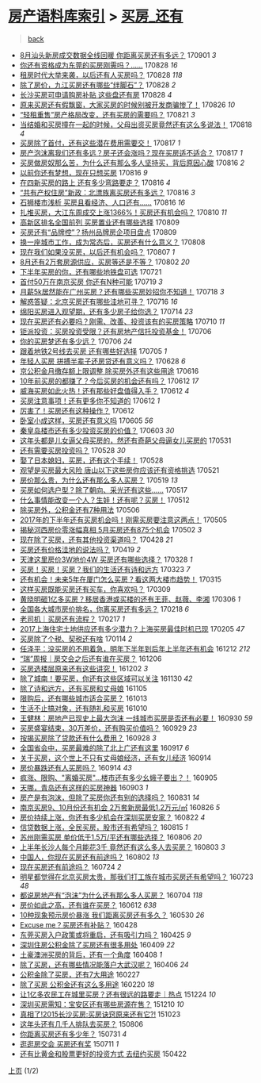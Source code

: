 [房产语料库索引](../../README.md)  > [买房_还有](买房_还有.md)
====
> [back](../README.md)

- [8月汕头新房成交数据全线回暖 你距离买房还有多远？](http://jkwz.applinzi.com/ittc/7008313598806590481.html#8%E6%9C%88%E6%B1%95%E5%A4%B4%E6%96%B0%E6%88%BF%E6%88%90%E4%BA%A4%E6%95%B0%E6%8D%AE%E5%85%A8%E7%BA%BF%E5%9B%9E%E6%9A%96+%E4%BD%A0%E8%B7%9D%E7%A6%BB%E4%B9%B0%E6%88%BF%E8%BF%98%E6%9C%89%E5%A4%9A%E8%BF%9C%EF%BC%9F) 170901 *3* 
- [你还有资格成为东莞的买房刚需吗？……](http://jkwz.applinzi.com/ittc/7006971837043704848.html#%E4%BD%A0%E8%BF%98%E6%9C%89%E8%B5%84%E6%A0%BC%E6%88%90%E4%B8%BA%E4%B8%9C%E8%8E%9E%E7%9A%84%E4%B9%B0%E6%88%BF%E5%88%9A%E9%9C%80%E5%90%97%EF%BC%9F%E2%80%A6%E2%80%A6) 170828 *16* 
- [租房时代大举来袭，以后还有人买房吗？](http://jkwz.applinzi.com/ittc/7006815981157221392.html#%E7%A7%9F%E6%88%BF%E6%97%B6%E4%BB%A3%E5%A4%A7%E4%B8%BE%E6%9D%A5%E8%A2%AD%EF%BC%8C%E4%BB%A5%E5%90%8E%E8%BF%98%E6%9C%89%E4%BA%BA%E4%B9%B0%E6%88%BF%E5%90%97%EF%BC%9F) 170828 *118* 
- [除了房价，九江买房还有哪些“绊脚石”？](http://jkwz.applinzi.com/ittc/7006790285722649617.html#%E9%99%A4%E4%BA%86%E6%88%BF%E4%BB%B7%EF%BC%8C%E4%B9%9D%E6%B1%9F%E4%B9%B0%E6%88%BF%E8%BF%98%E6%9C%89%E5%93%AA%E4%BA%9B%E2%80%9C%E7%BB%8A%E8%84%9A%E7%9F%B3%E2%80%9D%EF%BC%9F) 170828 *2* 
- [长沙买房可申请购房补贴 这些盘还有房](http://jkwz.applinzi.com/ittc/7006636250264765456.html#%E9%95%BF%E6%B2%99%E4%B9%B0%E6%88%BF%E5%8F%AF%E7%94%B3%E8%AF%B7%E8%B4%AD%E6%88%BF%E8%A1%A5%E8%B4%B4+%E8%BF%99%E4%BA%9B%E7%9B%98%E8%BF%98%E6%9C%89%E6%88%BF) 170828 *4* 
- [原来买房还有假飘窗，大家买房的时候别被开发商骗惨了！](http://jkwz.applinzi.com/ittc/7006227425493779473.html#%E5%8E%9F%E6%9D%A5%E4%B9%B0%E6%88%BF%E8%BF%98%E6%9C%89%E5%81%87%E9%A3%98%E7%AA%97%EF%BC%8C%E5%A4%A7%E5%AE%B6%E4%B9%B0%E6%88%BF%E7%9A%84%E6%97%B6%E5%80%99%E5%88%AB%E8%A2%AB%E5%BC%80%E5%8F%91%E5%95%86%E9%AA%97%E6%83%A8%E4%BA%86%EF%BC%81) 170826 *10* 
- [“轻租重售”房产格局改变，还有买房的需要吗？](http://jkwz.applinzi.com/ittc/7004320494273430544.html#%E2%80%9C%E8%BD%BB%E7%A7%9F%E9%87%8D%E5%94%AE%E2%80%9D%E6%88%BF%E4%BA%A7%E6%A0%BC%E5%B1%80%E6%94%B9%E5%8F%98%EF%BC%8C%E8%BF%98%E6%9C%89%E4%B9%B0%E6%88%BF%E7%9A%84%E9%9C%80%E8%A6%81%E5%90%97%EF%BC%9F) 170821 *3* 
- [当结婚和买房撞在一起的时候，父母出资买房竟然还有这么多说法！](http://jkwz.applinzi.com/ittc/7003218958747173905.html#%E5%BD%93%E7%BB%93%E5%A9%9A%E5%92%8C%E4%B9%B0%E6%88%BF%E6%92%9E%E5%9C%A8%E4%B8%80%E8%B5%B7%E7%9A%84%E6%97%B6%E5%80%99%EF%BC%8C%E7%88%B6%E6%AF%8D%E5%87%BA%E8%B5%84%E4%B9%B0%E6%88%BF%E7%AB%9F%E7%84%B6%E8%BF%98%E6%9C%89%E8%BF%99%E4%B9%88%E5%A4%9A%E8%AF%B4%E6%B3%95%EF%BC%81) 170818 *4* 
- [买房除了首付，还有这些潜在费用需要交！](http://jkwz.applinzi.com/ittc/7002901900381651985.html#%E4%B9%B0%E6%88%BF%E9%99%A4%E4%BA%86%E9%A6%96%E4%BB%98%EF%BC%8C%E8%BF%98%E6%9C%89%E8%BF%99%E4%BA%9B%E6%BD%9C%E5%9C%A8%E8%B4%B9%E7%94%A8%E9%9C%80%E8%A6%81%E4%BA%A4%EF%BC%81) 170817 *1* 
- [房产泡沫离我们还有多远？房子还会涨吗？现在买房适不适合？](http://jkwz.applinzi.com/ittc/7002860717844464657.html#%E6%88%BF%E4%BA%A7%E6%B3%A1%E6%B2%AB%E7%A6%BB%E6%88%91%E4%BB%AC%E8%BF%98%E6%9C%89%E5%A4%9A%E8%BF%9C%EF%BC%9F%E6%88%BF%E5%AD%90%E8%BF%98%E4%BC%9A%E6%B6%A8%E5%90%97%EF%BC%9F%E7%8E%B0%E5%9C%A8%E4%B9%B0%E6%88%BF%E9%80%82%E4%B8%8D%E9%80%82%E5%90%88%EF%BC%9F) 170817 *1* 
- [买房做房奴那么苦，为什么还有那么多人坚持买，背后原因心酸](http://jkwz.applinzi.com/ittc/7002504543198512145.html#%E4%B9%B0%E6%88%BF%E5%81%9A%E6%88%BF%E5%A5%B4%E9%82%A3%E4%B9%88%E8%8B%A6%EF%BC%8C%E4%B8%BA%E4%BB%80%E4%B9%88%E8%BF%98%E6%9C%89%E9%82%A3%E4%B9%88%E5%A4%9A%E4%BA%BA%E5%9D%9A%E6%8C%81%E4%B9%B0%EF%BC%8C%E8%83%8C%E5%90%8E%E5%8E%9F%E5%9B%A0%E5%BF%83%E9%85%B8) 170816 *2* 
- [以前你还有梦想，现在只想买房](http://jkwz.applinzi.com/ittc/7002466966047294480.html#%E4%BB%A5%E5%89%8D%E4%BD%A0%E8%BF%98%E6%9C%89%E6%A2%A6%E6%83%B3%EF%BC%8C%E7%8E%B0%E5%9C%A8%E5%8F%AA%E6%83%B3%E4%B9%B0%E6%88%BF) 170816 *9* 
- [在四新买房的路上 还有多少弯路要走？](http://jkwz.applinzi.com/ittc/7002392287320212496.html#%E5%9C%A8%E5%9B%9B%E6%96%B0%E4%B9%B0%E6%88%BF%E7%9A%84%E8%B7%AF%E4%B8%8A+%E8%BF%98%E6%9C%89%E5%A4%9A%E5%B0%91%E5%BC%AF%E8%B7%AF%E8%A6%81%E8%B5%B0%EF%BC%9F) 170816 *4* 
- [“共有产权住房”新政：北漂族离买房还有多远？](http://jkwz.applinzi.com/ittc/7002388527101510673.html#%E2%80%9C%E5%85%B1%E6%9C%89%E4%BA%A7%E6%9D%83%E4%BD%8F%E6%88%BF%E2%80%9D%E6%96%B0%E6%94%BF%EF%BC%9A%E5%8C%97%E6%BC%82%E6%97%8F%E7%A6%BB%E4%B9%B0%E6%88%BF%E8%BF%98%E6%9C%89%E5%A4%9A%E8%BF%9C%EF%BC%9F) 170816 *3* 
- [石狮楼市浅析 买房且看经济、人口还有……](http://jkwz.applinzi.com/ittc/7002341696615220241.html#%E7%9F%B3%E7%8B%AE%E6%A5%BC%E5%B8%82%E6%B5%85%E6%9E%90+%E4%B9%B0%E6%88%BF%E4%B8%94%E7%9C%8B%E7%BB%8F%E6%B5%8E%E3%80%81%E4%BA%BA%E5%8F%A3%E8%BF%98%E6%9C%89%E2%80%A6%E2%80%A6) 170816 *16* 
- [扎堆买房，大江东周成交上涨1366%！买房还有机会吗？](http://jkwz.applinzi.com/ittc/7000137304709268497.html#%E6%89%8E%E5%A0%86%E4%B9%B0%E6%88%BF%EF%BC%8C%E5%A4%A7%E6%B1%9F%E4%B8%9C%E5%91%A8%E6%88%90%E4%BA%A4%E4%B8%8A%E6%B6%A81366%25%EF%BC%81%E4%B9%B0%E6%88%BF%E8%BF%98%E6%9C%89%E6%9C%BA%E4%BC%9A%E5%90%97%EF%BC%9F) 170810 *11* 
- [高新区排名全国前列 买房置业还有哪些选择](http://jkwz.applinzi.com/ittc/6999730160390374417.html#%E9%AB%98%E6%96%B0%E5%8C%BA%E6%8E%92%E5%90%8D%E5%85%A8%E5%9B%BD%E5%89%8D%E5%88%97+%E4%B9%B0%E6%88%BF%E7%BD%AE%E4%B8%9A%E8%BF%98%E6%9C%89%E5%93%AA%E4%BA%9B%E9%80%89%E6%8B%A9) 170809  
- [买房还有“品牌控”？扬州品牌房企项目盘点](http://jkwz.applinzi.com/ittc/6999592864726909968.html#%E4%B9%B0%E6%88%BF%E8%BF%98%E6%9C%89%E2%80%9C%E5%93%81%E7%89%8C%E6%8E%A7%E2%80%9D%EF%BC%9F%E6%89%AC%E5%B7%9E%E5%93%81%E7%89%8C%E6%88%BF%E4%BC%81%E9%A1%B9%E7%9B%AE%E7%9B%98%E7%82%B9) 170809  
- [换一座城市工作，成为常态后，买房还有什么意义？](http://jkwz.applinzi.com/ittc/6999548821183661073.html#%E6%8D%A2%E4%B8%80%E5%BA%A7%E5%9F%8E%E5%B8%82%E5%B7%A5%E4%BD%9C%EF%BC%8C%E6%88%90%E4%B8%BA%E5%B8%B8%E6%80%81%E5%90%8E%EF%BC%8C%E4%B9%B0%E6%88%BF%E8%BF%98%E6%9C%89%E4%BB%80%E4%B9%88%E6%84%8F%E4%B9%89%EF%BC%9F) 170808  
- [现在我们如果没买房，以后还有机会吗？](http://jkwz.applinzi.com/ittc/6999123358623728657.html#%E7%8E%B0%E5%9C%A8%E6%88%91%E4%BB%AC%E5%A6%82%E6%9E%9C%E6%B2%A1%E4%B9%B0%E6%88%BF%EF%BC%8C%E4%BB%A5%E5%90%8E%E8%BF%98%E6%9C%89%E6%9C%BA%E4%BC%9A%E5%90%97%EF%BC%9F) 170807 *1* 
- [8月还有2万套房源供应，买房等还是不等？](http://jkwz.applinzi.com/ittc/6997144099868902417.html#8%E6%9C%88%E8%BF%98%E6%9C%892%E4%B8%87%E5%A5%97%E6%88%BF%E6%BA%90%E4%BE%9B%E5%BA%94%EF%BC%8C%E4%B9%B0%E6%88%BF%E7%AD%89%E8%BF%98%E6%98%AF%E4%B8%8D%E7%AD%89%EF%BC%9F) 170802 *20* 
- [下半年买房的你，还有哪些地铁盘可选](http://jkwz.applinzi.com/ittc/6992805139151586321.html#%E4%B8%8B%E5%8D%8A%E5%B9%B4%E4%B9%B0%E6%88%BF%E7%9A%84%E4%BD%A0%EF%BC%8C%E8%BF%98%E6%9C%89%E5%93%AA%E4%BA%9B%E5%9C%B0%E9%93%81%E7%9B%98%E5%8F%AF%E9%80%89) 170721  
- [首付50万在南京买房 你还有N种可能](http://jkwz.applinzi.com/ittc/6992053612757648400.html#%E9%A6%96%E4%BB%9850%E4%B8%87%E5%9C%A8%E5%8D%97%E4%BA%AC%E4%B9%B0%E6%88%BF+%E4%BD%A0%E8%BF%98%E6%9C%89N%E7%A7%8D%E5%8F%AF%E8%83%BD) 170719 *3* 
- [月薪5k居然能在广州买房？还有哪些买房妙招你不知道！](http://jkwz.applinzi.com/ittc/6991658955368301584.html#%E6%9C%88%E8%96%AA5k%E5%B1%85%E7%84%B6%E8%83%BD%E5%9C%A8%E5%B9%BF%E5%B7%9E%E4%B9%B0%E6%88%BF%EF%BC%9F%E8%BF%98%E6%9C%89%E5%93%AA%E4%BA%9B%E4%B9%B0%E6%88%BF%E5%A6%99%E6%8B%9B%E4%BD%A0%E4%B8%8D%E7%9F%A5%E9%81%93%EF%BC%81) 170718 *3* 
- [解惑答疑：北京买房还有哪些洼地可寻？](http://jkwz.applinzi.com/ittc/6990952505620825104.html#%E8%A7%A3%E6%83%91%E7%AD%94%E7%96%91%EF%BC%9A%E5%8C%97%E4%BA%AC%E4%B9%B0%E6%88%BF%E8%BF%98%E6%9C%89%E5%93%AA%E4%BA%9B%E6%B4%BC%E5%9C%B0%E5%8F%AF%E5%AF%BB%EF%BC%9F) 170716 *16* 
- [绵阳买房进入观望期，还有多少房子给你选？](http://jkwz.applinzi.com/ittc/6990108469922104336.html#%E7%BB%B5%E9%98%B3%E4%B9%B0%E6%88%BF%E8%BF%9B%E5%85%A5%E8%A7%82%E6%9C%9B%E6%9C%9F%EF%BC%8C%E8%BF%98%E6%9C%89%E5%A4%9A%E5%B0%91%E6%88%BF%E5%AD%90%E7%BB%99%E4%BD%A0%E9%80%89%EF%BC%9F) 170714 *23* 
- [现在买房还有必要吗？刚需、改善、投资该有的买房策略](http://jkwz.applinzi.com/ittc/6988603236041638928.html#%E7%8E%B0%E5%9C%A8%E4%B9%B0%E6%88%BF%E8%BF%98%E6%9C%89%E5%BF%85%E8%A6%81%E5%90%97%EF%BC%9F%E5%88%9A%E9%9C%80%E3%80%81%E6%94%B9%E5%96%84%E3%80%81%E6%8A%95%E8%B5%84%E8%AF%A5%E6%9C%89%E7%9A%84%E4%B9%B0%E6%88%BF%E7%AD%96%E7%95%A5) 170710 *11* 
- [钜派投资：买房投资受限？还有房地产信托投资基金！](http://jkwz.applinzi.com/ittc/6987236766351098896.html#%E9%92%9C%E6%B4%BE%E6%8A%95%E8%B5%84%EF%BC%9A%E4%B9%B0%E6%88%BF%E6%8A%95%E8%B5%84%E5%8F%97%E9%99%90%EF%BC%9F%E8%BF%98%E6%9C%89%E6%88%BF%E5%9C%B0%E4%BA%A7%E4%BF%A1%E6%89%98%E6%8A%95%E8%B5%84%E5%9F%BA%E9%87%91%EF%BC%81) 170706  
- [你的买房梦还有多少远？](http://jkwz.applinzi.com/ittc/6987144665953207301.html#%E4%BD%A0%E7%9A%84%E4%B9%B0%E6%88%BF%E6%A2%A6%E8%BF%98%E6%9C%89%E5%A4%9A%E5%B0%91%E8%BF%9C%EF%BC%9F) 170706 *24* 
- [跟着地铁2号线去买房 还有哪些好选择](http://jkwz.applinzi.com/ittc/6986825846403630096.html#%E8%B7%9F%E7%9D%80%E5%9C%B0%E9%93%812%E5%8F%B7%E7%BA%BF%E5%8E%BB%E4%B9%B0%E6%88%BF+%E8%BF%98%E6%9C%89%E5%93%AA%E4%BA%9B%E5%A5%BD%E9%80%89%E6%8B%A9) 170705 *1* 
- [年轻人买房 拼搏半辈子还房贷还有意义吗？](http://jkwz.applinzi.com/ittc/6984154980234560516.html#%E5%B9%B4%E8%BD%BB%E4%BA%BA%E4%B9%B0%E6%88%BF+%E6%8B%BC%E6%90%8F%E5%8D%8A%E8%BE%88%E5%AD%90%E8%BF%98%E6%88%BF%E8%B4%B7%E8%BF%98%E6%9C%89%E6%84%8F%E4%B9%89%E5%90%97%EF%BC%9F) 170628 *6* 
- [京公积金月缴存额上限调整 除买房外还有这些用途](http://jkwz.applinzi.com/ittc/6979800973823181828.html#%E4%BA%AC%E5%85%AC%E7%A7%AF%E9%87%91%E6%9C%88%E7%BC%B4%E5%AD%98%E9%A2%9D%E4%B8%8A%E9%99%90%E8%B0%83%E6%95%B4+%E9%99%A4%E4%B9%B0%E6%88%BF%E5%A4%96%E8%BF%98%E6%9C%89%E8%BF%99%E4%BA%9B%E7%94%A8%E9%80%94) 170616  
- [10年前买房的都赚了？今后买房的机会还有吗？](http://jkwz.applinzi.com/ittc/6978394282493740036.html#10%E5%B9%B4%E5%89%8D%E4%B9%B0%E6%88%BF%E7%9A%84%E9%83%BD%E8%B5%9A%E4%BA%86%EF%BC%9F%E4%BB%8A%E5%90%8E%E4%B9%B0%E6%88%BF%E7%9A%84%E6%9C%BA%E4%BC%9A%E8%BF%98%E6%9C%89%E5%90%97%EF%BC%9F) 170612 *17* 
- [威海买房如此火热！还有那些好盘值得入手？](http://jkwz.applinzi.com/ittc/6978324516177445893.html#%E5%A8%81%E6%B5%B7%E4%B9%B0%E6%88%BF%E5%A6%82%E6%AD%A4%E7%81%AB%E7%83%AD%EF%BC%81%E8%BF%98%E6%9C%89%E9%82%A3%E4%BA%9B%E5%A5%BD%E7%9B%98%E5%80%BC%E5%BE%97%E5%85%A5%E6%89%8B%EF%BC%9F) 170612 *4* 
- [买房注意事项！还有更多你不知道的](http://jkwz.applinzi.com/ittc/6978233767272383493.html#%E4%B9%B0%E6%88%BF%E6%B3%A8%E6%84%8F%E4%BA%8B%E9%A1%B9%EF%BC%81%E8%BF%98%E6%9C%89%E6%9B%B4%E5%A4%9A%E4%BD%A0%E4%B8%8D%E7%9F%A5%E9%81%93%E7%9A%84) 170612 *1* 
- [厉害了！买房还有这种操作？](http://jkwz.applinzi.com/ittc/6978214978669511684.html#%E5%8E%89%E5%AE%B3%E4%BA%86%EF%BC%81%E4%B9%B0%E6%88%BF%E8%BF%98%E6%9C%89%E8%BF%99%E7%A7%8D%E6%93%8D%E4%BD%9C%EF%BC%9F) 170612  
- [卧室小成这样，买房还有意义吗](http://jkwz.applinzi.com/ittc/6975680261487330308.html#%E5%8D%A7%E5%AE%A4%E5%B0%8F%E6%88%90%E8%BF%99%E6%A0%B7%EF%BC%8C%E4%B9%B0%E6%88%BF%E8%BF%98%E6%9C%89%E6%84%8F%E4%B9%89%E5%90%97) 170605 *56* 
- [秦皇岛楼市还有多少投资买房的价值？](http://jkwz.applinzi.com/ittc/6975014542802158596.html#%E7%A7%A6%E7%9A%87%E5%B2%9B%E6%A5%BC%E5%B8%82%E8%BF%98%E6%9C%89%E5%A4%9A%E5%B0%91%E6%8A%95%E8%B5%84%E4%B9%B0%E6%88%BF%E7%9A%84%E4%BB%B7%E5%80%BC%EF%BC%9F) 170603 *30* 
- [这年头都是儿女逼父母买房的，然还有奇葩父母逼女儿买房的](http://jkwz.applinzi.com/ittc/6973793594576995332.html#%E8%BF%99%E5%B9%B4%E5%A4%B4%E9%83%BD%E6%98%AF%E5%84%BF%E5%A5%B3%E9%80%BC%E7%88%B6%E6%AF%8D%E4%B9%B0%E6%88%BF%E7%9A%84%EF%BC%8C%E7%84%B6%E8%BF%98%E6%9C%89%E5%A5%87%E8%91%A9%E7%88%B6%E6%AF%8D%E9%80%BC%E5%A5%B3%E5%84%BF%E4%B9%B0%E6%88%BF%E7%9A%84) 170531  
- [还有需要买房投资吗？](http://jkwz.applinzi.com/ittc/6972841642204595205.html#%E8%BF%98%E6%9C%89%E9%9C%80%E8%A6%81%E4%B9%B0%E6%88%BF%E6%8A%95%E8%B5%84%E5%90%97%EF%BC%9F) 170528 *30* 
- [娶了日本媳妇，买房，还有这个手续！](http://jkwz.applinzi.com/ittc/6972815914398385156.html#%E5%A8%B6%E4%BA%86%E6%97%A5%E6%9C%AC%E5%AA%B3%E5%A6%87%EF%BC%8C%E4%B9%B0%E6%88%BF%EF%BC%8C%E8%BF%98%E6%9C%89%E8%BF%99%E4%B8%AA%E6%89%8B%E7%BB%AD%EF%BC%81) 170528  
- [观望是买房最大风险 唐山以下这些房你应该还有资格挑选](http://jkwz.applinzi.com/ittc/6970067330036925445.html#%E8%A7%82%E6%9C%9B%E6%98%AF%E4%B9%B0%E6%88%BF%E6%9C%80%E5%A4%A7%E9%A3%8E%E9%99%A9+%E5%94%90%E5%B1%B1%E4%BB%A5%E4%B8%8B%E8%BF%99%E4%BA%9B%E6%88%BF%E4%BD%A0%E5%BA%94%E8%AF%A5%E8%BF%98%E6%9C%89%E8%B5%84%E6%A0%BC%E6%8C%91%E9%80%89) 170521  
- [房价那么贵，为什么还有那么多人买房？](http://jkwz.applinzi.com/ittc/6969419570484872197.html#%E6%88%BF%E4%BB%B7%E9%82%A3%E4%B9%88%E8%B4%B5%EF%BC%8C%E4%B8%BA%E4%BB%80%E4%B9%88%E8%BF%98%E6%9C%89%E9%82%A3%E4%B9%88%E5%A4%9A%E4%BA%BA%E4%B9%B0%E6%88%BF%EF%BC%9F) 170519 *13* 
- [买房如何选户型？除了朝向、采光还有这些……](http://jkwz.applinzi.com/ittc/6968695154981471237.html#%E4%B9%B0%E6%88%BF%E5%A6%82%E4%BD%95%E9%80%89%E6%88%B7%E5%9E%8B%EF%BC%9F%E9%99%A4%E4%BA%86%E6%9C%9D%E5%90%91%E3%80%81%E9%87%87%E5%85%89%E8%BF%98%E6%9C%89%E8%BF%99%E4%BA%9B%E2%80%A6%E2%80%A6) 170517  
- [什么事情能改变一个人？生娃！还有呢？买房！](http://jkwz.applinzi.com/ittc/6966785620234994692.html#%E4%BB%80%E4%B9%88%E4%BA%8B%E6%83%85%E8%83%BD%E6%94%B9%E5%8F%98%E4%B8%80%E4%B8%AA%E4%BA%BA%EF%BC%9F%E7%94%9F%E5%A8%83%EF%BC%81%E8%BF%98%E6%9C%89%E5%91%A2%EF%BC%9F%E4%B9%B0%E6%88%BF%EF%BC%81) 170512  
- [除买房外，公积金还有7种用法](http://jkwz.applinzi.com/ittc/6964193327665644549.html#%E9%99%A4%E4%B9%B0%E6%88%BF%E5%A4%96%EF%BC%8C%E5%85%AC%E7%A7%AF%E9%87%91%E8%BF%98%E6%9C%897%E7%A7%8D%E7%94%A8%E6%B3%95) 170506  
- [2017年的下半年还有买房机会吗！刚需买房要注意这两点！](http://jkwz.applinzi.com/ittc/6964220511587402757.html#2017%E5%B9%B4%E7%9A%84%E4%B8%8B%E5%8D%8A%E5%B9%B4%E8%BF%98%E6%9C%89%E4%B9%B0%E6%88%BF%E6%9C%BA%E4%BC%9A%E5%90%97%EF%BC%81%E5%88%9A%E9%9C%80%E4%B9%B0%E6%88%BF%E8%A6%81%E6%B3%A8%E6%84%8F%E8%BF%99%E4%B8%A4%E7%82%B9%EF%BC%81) 170505  
- [揭秘河西房价零涨幅真相 5月买房还有875个机会](http://jkwz.applinzi.com/ittc/6963006387574539269.html#%E6%8F%AD%E7%A7%98%E6%B2%B3%E8%A5%BF%E6%88%BF%E4%BB%B7%E9%9B%B6%E6%B6%A8%E5%B9%85%E7%9C%9F%E7%9B%B8+5%E6%9C%88%E4%B9%B0%E6%88%BF%E8%BF%98%E6%9C%89875%E4%B8%AA%E6%9C%BA%E4%BC%9A) 170502 *3* 
- [现在除了买房，还有其他投资渠道吗？](http://jkwz.applinzi.com/ittc/6961646138015876100.html#%E7%8E%B0%E5%9C%A8%E9%99%A4%E4%BA%86%E4%B9%B0%E6%88%BF%EF%BC%8C%E8%BF%98%E6%9C%89%E5%85%B6%E4%BB%96%E6%8A%95%E8%B5%84%E6%B8%A0%E9%81%93%E5%90%97%EF%BC%9F) 170428 *21* 
- [买房还有价格洼地的说法吗？](http://jkwz.applinzi.com/ittc/6958272148069172229.html#%E4%B9%B0%E6%88%BF%E8%BF%98%E6%9C%89%E4%BB%B7%E6%A0%BC%E6%B4%BC%E5%9C%B0%E7%9A%84%E8%AF%B4%E6%B3%95%E5%90%97%EF%BC%9F) 170419 *2* 
- [天津这里房价3W地价4W 买房还有哪些选择？](http://jkwz.applinzi.com/ittc/6950091902685807620.html#%E5%A4%A9%E6%B4%A5%E8%BF%99%E9%87%8C%E6%88%BF%E4%BB%B73W%E5%9C%B0%E4%BB%B74W+%E4%B9%B0%E6%88%BF%E8%BF%98%E6%9C%89%E5%93%AA%E4%BA%9B%E9%80%89%E6%8B%A9%EF%BC%9F) 170328 *1* 
- [买房！买房！买房？我们的生活还有诗和远方](http://jkwz.applinzi.com/ittc/6948224125523985413.html#%E4%B9%B0%E6%88%BF%EF%BC%81%E4%B9%B0%E6%88%BF%EF%BC%81%E4%B9%B0%E6%88%BF%EF%BC%9F%E6%88%91%E4%BB%AC%E7%9A%84%E7%94%9F%E6%B4%BB%E8%BF%98%E6%9C%89%E8%AF%97%E5%92%8C%E8%BF%9C%E6%96%B9) 170323 *7* 
- [还有机会！未来5年在厦门怎么买房？看这两大楼市趋势！](http://jkwz.applinzi.com/ittc/6945276715524948997.html#%E8%BF%98%E6%9C%89%E6%9C%BA%E4%BC%9A%EF%BC%81%E6%9C%AA%E6%9D%A55%E5%B9%B4%E5%9C%A8%E5%8E%A6%E9%97%A8%E6%80%8E%E4%B9%88%E4%B9%B0%E6%88%BF%EF%BC%9F%E7%9C%8B%E8%BF%99%E4%B8%A4%E5%A4%A7%E6%A5%BC%E5%B8%82%E8%B6%8B%E5%8A%BF%EF%BC%81) 170315  
- [这样买房既能买房还有买车，你喜欢吗？](http://jkwz.applinzi.com/ittc/6943033748005323781.html#%E8%BF%99%E6%A0%B7%E4%B9%B0%E6%88%BF%E6%97%A2%E8%83%BD%E4%B9%B0%E6%88%BF%E8%BF%98%E6%9C%89%E4%B9%B0%E8%BD%A6%EF%BC%8C%E4%BD%A0%E5%96%9C%E6%AC%A2%E5%90%97%EF%BC%9F) 170309  
- [黄晓明砸1亿多买房？移居香港或买楼的还有王菲、赵薇、李湘](http://jkwz.applinzi.com/ittc/6941311325132293125.html#%E9%BB%84%E6%99%93%E6%98%8E%E7%A0%B81%E4%BA%BF%E5%A4%9A%E4%B9%B0%E6%88%BF%EF%BC%9F%E7%A7%BB%E5%B1%85%E9%A6%99%E6%B8%AF%E6%88%96%E4%B9%B0%E6%A5%BC%E7%9A%84%E8%BF%98%E6%9C%89%E7%8E%8B%E8%8F%B2%E3%80%81%E8%B5%B5%E8%96%87%E3%80%81%E6%9D%8E%E6%B9%98) 170306 *1* 
- [全国各大城市房价排名，你离买房还有多远？](http://jkwz.applinzi.com/ittc/6935651268642210821.html#%E5%85%A8%E5%9B%BD%E5%90%84%E5%A4%A7%E5%9F%8E%E5%B8%82%E6%88%BF%E4%BB%B7%E6%8E%92%E5%90%8D%EF%BC%8C%E4%BD%A0%E7%A6%BB%E4%B9%B0%E6%88%BF%E8%BF%98%E6%9C%89%E5%A4%9A%E8%BF%9C%EF%BC%9F) 170218 *6* 
- [老司机｜买房还有流程？](http://jkwz.applinzi.com/ittc/6935681527596975109.html#%E8%80%81%E5%8F%B8%E6%9C%BA%EF%BD%9C%E4%B9%B0%E6%88%BF%E8%BF%98%E6%9C%89%E6%B5%81%E7%A8%8B%EF%BC%9F) 170217 *1* 
- [2017上海住宅土地供应还有多少潜力？上海买房最佳时机已现](http://jkwz.applinzi.com/ittc/6930939466062758917.html#2017%E4%B8%8A%E6%B5%B7%E4%BD%8F%E5%AE%85%E5%9C%9F%E5%9C%B0%E4%BE%9B%E5%BA%94%E8%BF%98%E6%9C%89%E5%A4%9A%E5%B0%91%E6%BD%9C%E5%8A%9B%EF%BC%9F%E4%B8%8A%E6%B5%B7%E4%B9%B0%E6%88%BF%E6%9C%80%E4%BD%B3%E6%97%B6%E6%9C%BA%E5%B7%B2%E7%8E%B0) 170205 *47* 
- [买房除了个税、契税还有啥](http://jkwz.applinzi.com/ittc/6922923672578032645.html#%E4%B9%B0%E6%88%BF%E9%99%A4%E4%BA%86%E4%B8%AA%E7%A8%8E%E3%80%81%E5%A5%91%E7%A8%8E%E8%BF%98%E6%9C%89%E5%95%A5) 170114 *2* 
- [任泽平：没买房的不用着急，明年下半年到后年上半年还有机会](http://jkwz.applinzi.com/ittc/6910701520684581893.html#%E4%BB%BB%E6%B3%BD%E5%B9%B3%EF%BC%9A%E6%B2%A1%E4%B9%B0%E6%88%BF%E7%9A%84%E4%B8%8D%E7%94%A8%E7%9D%80%E6%80%A5%EF%BC%8C%E6%98%8E%E5%B9%B4%E4%B8%8B%E5%8D%8A%E5%B9%B4%E5%88%B0%E5%90%8E%E5%B9%B4%E4%B8%8A%E5%8D%8A%E5%B9%B4%E8%BF%98%E6%9C%89%E6%9C%BA%E4%BC%9A) 161212 *212* 
- [“瑞”周报｜房交会之后还有谁在买房？](http://jkwz.applinzi.com/ittc/6908570156795429893.html#%E2%80%9C%E7%91%9E%E2%80%9D%E5%91%A8%E6%8A%A5%EF%BD%9C%E6%88%BF%E4%BA%A4%E4%BC%9A%E4%B9%8B%E5%90%8E%E8%BF%98%E6%9C%89%E8%B0%81%E5%9C%A8%E4%B9%B0%E6%88%BF%EF%BC%9F) 161206  
- [买房选楼层原来还有这些讲究！](http://jkwz.applinzi.com/ittc/6906970928520365061.html#%E4%B9%B0%E6%88%BF%E9%80%89%E6%A5%BC%E5%B1%82%E5%8E%9F%E6%9D%A5%E8%BF%98%E6%9C%89%E8%BF%99%E4%BA%9B%E8%AE%B2%E7%A9%B6%EF%BC%81) 161202 *3* 
- [除了城南！要买房，你还有这些区域可以关注](http://jkwz.applinzi.com/ittc/6906309706577871876.html#%E9%99%A4%E4%BA%86%E5%9F%8E%E5%8D%97%EF%BC%81%E8%A6%81%E4%B9%B0%E6%88%BF%EF%BC%8C%E4%BD%A0%E8%BF%98%E6%9C%89%E8%BF%99%E4%BA%9B%E5%8C%BA%E5%9F%9F%E5%8F%AF%E4%BB%A5%E5%85%B3%E6%B3%A8) 161130 *42* 
- [除了诗和远方，还有买房和丈母娘](http://jkwz.applinzi.com/ittc/6897038465253770244.html#%E9%99%A4%E4%BA%86%E8%AF%97%E5%92%8C%E8%BF%9C%E6%96%B9%EF%BC%8C%E8%BF%98%E6%9C%89%E4%B9%B0%E6%88%BF%E5%92%8C%E4%B8%88%E6%AF%8D%E5%A8%98) 161105  
- [限购后，还有哪些城市适合买房？](http://jkwz.applinzi.com/ittc/6888491115195401220.html#%E9%99%90%E8%B4%AD%E5%90%8E%EF%BC%8C%E8%BF%98%E6%9C%89%E5%93%AA%E4%BA%9B%E5%9F%8E%E5%B8%82%E9%80%82%E5%90%88%E4%B9%B0%E6%88%BF%EF%BC%9F) 161013  
- [生活不止搞对象，还有随礼和买房](http://jkwz.applinzi.com/ittc/6887292798830642181.html#%E7%94%9F%E6%B4%BB%E4%B8%8D%E6%AD%A2%E6%90%9E%E5%AF%B9%E8%B1%A1%EF%BC%8C%E8%BF%98%E6%9C%89%E9%9A%8F%E7%A4%BC%E5%92%8C%E4%B9%B0%E6%88%BF) 161010  
- [王健林：房地产已现史上最大泡沫 一线城市买房是否还有必要！](http://jkwz.applinzi.com/ittc/6883592281285723140.html#%E7%8E%8B%E5%81%A5%E6%9E%97%EF%BC%9A%E6%88%BF%E5%9C%B0%E4%BA%A7%E5%B7%B2%E7%8E%B0%E5%8F%B2%E4%B8%8A%E6%9C%80%E5%A4%A7%E6%B3%A1%E6%B2%AB+%E4%B8%80%E7%BA%BF%E5%9F%8E%E5%B8%82%E4%B9%B0%E6%88%BF%E6%98%AF%E5%90%A6%E8%BF%98%E6%9C%89%E5%BF%85%E8%A6%81%EF%BC%81) 160930 *59* 
- [买房盛宴结束，30万差价，还有购买价值吗？](http://jkwz.applinzi.com/ittc/6883249465183437829.html#%E4%B9%B0%E6%88%BF%E7%9B%9B%E5%AE%B4%E7%BB%93%E6%9D%9F%EF%BC%8C30%E4%B8%87%E5%B7%AE%E4%BB%B7%EF%BC%8C%E8%BF%98%E6%9C%89%E8%B4%AD%E4%B9%B0%E4%BB%B7%E5%80%BC%E5%90%97%EF%BC%9F) 160929 *23* 
- [按揭买房除了贷款还有什么费用？](http://jkwz.applinzi.com/ittc/6882964592635937797.html#%E6%8C%89%E6%8F%AD%E4%B9%B0%E6%88%BF%E9%99%A4%E4%BA%86%E8%B4%B7%E6%AC%BE%E8%BF%98%E6%9C%89%E4%BB%80%E4%B9%88%E8%B4%B9%E7%94%A8%EF%BC%9F) 160928 *3* 
- [全国省会中，买房最难的除了北上广还有这里](http://jkwz.applinzi.com/ittc/6878953964980143109.html#%E5%85%A8%E5%9B%BD%E7%9C%81%E4%BC%9A%E4%B8%AD%EF%BC%8C%E4%B9%B0%E6%88%BF%E6%9C%80%E9%9A%BE%E7%9A%84%E9%99%A4%E4%BA%86%E5%8C%97%E4%B8%8A%E5%B9%BF%E8%BF%98%E6%9C%89%E8%BF%99%E9%87%8C) 160917 *6* 
- [关于买房，这个世上不只有丈母娘经济，还有女儿经济](http://jkwz.applinzi.com/ittc/6877679697453908996.html#%E5%85%B3%E4%BA%8E%E4%B9%B0%E6%88%BF%EF%BC%8C%E8%BF%99%E4%B8%AA%E4%B8%96%E4%B8%8A%E4%B8%8D%E5%8F%AA%E6%9C%89%E4%B8%88%E6%AF%8D%E5%A8%98%E7%BB%8F%E6%B5%8E%EF%BC%8C%E8%BF%98%E6%9C%89%E5%A5%B3%E5%84%BF%E7%BB%8F%E6%B5%8E) 160914  
- [房价暴跌还有人买房吗？](http://jkwz.applinzi.com/ittc/6877724919038739461.html#%E6%88%BF%E4%BB%B7%E6%9A%B4%E8%B7%8C%E8%BF%98%E6%9C%89%E4%BA%BA%E4%B9%B0%E6%88%BF%E5%90%97%EF%BC%9F) 160914 *43* 
- [疯涨、限购、&quot;离婚买房&quot;...楼市还有多少幺蛾子要出？！](http://jkwz.applinzi.com/ittc/6874342669790217220.html#%E7%96%AF%E6%B6%A8%E3%80%81%E9%99%90%E8%B4%AD%E3%80%81%26quot%3B%E7%A6%BB%E5%A9%9A%E4%B9%B0%E6%88%BF%26quot%3B...%E6%A5%BC%E5%B8%82%E8%BF%98%E6%9C%89%E5%A4%9A%E5%B0%91%E5%B9%BA%E8%9B%BE%E5%AD%90%E8%A6%81%E5%87%BA%EF%BC%9F%EF%BC%81) 160905  
- [天哪，青岛还有这样的买房神器](http://jkwz.applinzi.com/ittc/6873630506217899012.html#%E5%A4%A9%E5%93%AA%EF%BC%8C%E9%9D%92%E5%B2%9B%E8%BF%98%E6%9C%89%E8%BF%99%E6%A0%B7%E7%9A%84%E4%B9%B0%E6%88%BF%E7%A5%9E%E5%99%A8) 160903 *1* 
- [房产是有泡沫，但除了买房你还有别的选择吗？](http://jkwz.applinzi.com/ittc/6872441262166246404.html#%E6%88%BF%E4%BA%A7%E6%98%AF%E6%9C%89%E6%B3%A1%E6%B2%AB%EF%BC%8C%E4%BD%86%E9%99%A4%E4%BA%86%E4%B9%B0%E6%88%BF%E4%BD%A0%E8%BF%98%E6%9C%89%E5%88%AB%E7%9A%84%E9%80%89%E6%8B%A9%E5%90%97%EF%BC%9F) 160831 *14* 
- [南京买房9、10月份还有机会 2万套新房最低1.2万元/㎡](http://jkwz.applinzi.com/ittc/6870680444244329477.html#%E5%8D%97%E4%BA%AC%E4%B9%B0%E6%88%BF9%E3%80%8110%E6%9C%88%E4%BB%BD%E8%BF%98%E6%9C%89%E6%9C%BA%E4%BC%9A+2%E4%B8%87%E5%A5%97%E6%96%B0%E6%88%BF%E6%9C%80%E4%BD%8E1.2%E4%B8%87%E5%85%83%2F%E3%8E%A1) 160826 *5* 
- [房价持续上涨，你还有多少机会在深圳买房安家？](http://jkwz.applinzi.com/ittc/6869281503414060036.html#%E6%88%BF%E4%BB%B7%E6%8C%81%E7%BB%AD%E4%B8%8A%E6%B6%A8%EF%BC%8C%E4%BD%A0%E8%BF%98%E6%9C%89%E5%A4%9A%E5%B0%91%E6%9C%BA%E4%BC%9A%E5%9C%A8%E6%B7%B1%E5%9C%B3%E4%B9%B0%E6%88%BF%E5%AE%89%E5%AE%B6%EF%BC%9F) 160822 *4* 
- [信贷数据上涨，全民买房，股市还有希望吗？](http://jkwz.applinzi.com/ittc/6866541916019229701.html#%E4%BF%A1%E8%B4%B7%E6%95%B0%E6%8D%AE%E4%B8%8A%E6%B6%A8%EF%BC%8C%E5%85%A8%E6%B0%91%E4%B9%B0%E6%88%BF%EF%BC%8C%E8%82%A1%E5%B8%82%E8%BF%98%E6%9C%89%E5%B8%8C%E6%9C%9B%E5%90%97%EF%BC%9F) 160815 *1* 
- [苏州刚需买房 单价低于1.5万/平还有哪些选择？](http://jkwz.applinzi.com/ittc/6863337147381318661.html#%E8%8B%8F%E5%B7%9E%E5%88%9A%E9%9C%80%E4%B9%B0%E6%88%BF+%E5%8D%95%E4%BB%B7%E4%BD%8E%E4%BA%8E1.5%E4%B8%87%2F%E5%B9%B3%E8%BF%98%E6%9C%89%E5%93%AA%E4%BA%9B%E9%80%89%E6%8B%A9%EF%BC%9F) 160806 *20* 
- [上半年长沙人每个月能花3千 竟然还有这么多人去买房？](http://jkwz.applinzi.com/ittc/6862203059664585733.html#%E4%B8%8A%E5%8D%8A%E5%B9%B4%E9%95%BF%E6%B2%99%E4%BA%BA%E6%AF%8F%E4%B8%AA%E6%9C%88%E8%83%BD%E8%8A%B13%E5%8D%83+%E7%AB%9F%E7%84%B6%E8%BF%98%E6%9C%89%E8%BF%99%E4%B9%88%E5%A4%9A%E4%BA%BA%E5%8E%BB%E4%B9%B0%E6%88%BF%EF%BC%9F) 160803 *3* 
- [中国人，你现在买房还有前途吗？](http://jkwz.applinzi.com/ittc/6861789123794437125.html#%E4%B8%AD%E5%9B%BD%E4%BA%BA%EF%BC%8C%E4%BD%A0%E7%8E%B0%E5%9C%A8%E4%B9%B0%E6%88%BF%E8%BF%98%E6%9C%89%E5%89%8D%E9%80%94%E5%90%97%EF%BC%9F) 160802 *13* 
- [现在买房还有前途吗？](http://jkwz.applinzi.com/ittc/6858335701149680645.html#%E7%8E%B0%E5%9C%A8%E4%B9%B0%E6%88%BF%E8%BF%98%E6%9C%89%E5%89%8D%E9%80%94%E5%90%97%EF%BC%9F) 160724 *2* 
- [明星都觉得在北京买房太贵，那我们打工族在城市买房还有希望吗？](http://jkwz.applinzi.com/ittc/6858149971437814788.html#%E6%98%8E%E6%98%9F%E9%83%BD%E8%A7%89%E5%BE%97%E5%9C%A8%E5%8C%97%E4%BA%AC%E4%B9%B0%E6%88%BF%E5%A4%AA%E8%B4%B5%EF%BC%8C%E9%82%A3%E6%88%91%E4%BB%AC%E6%89%93%E5%B7%A5%E6%97%8F%E5%9C%A8%E5%9F%8E%E5%B8%82%E4%B9%B0%E6%88%BF%E8%BF%98%E6%9C%89%E5%B8%8C%E6%9C%9B%E5%90%97%EF%BC%9F) 160723 *48* 
- [都说房地产有“泡沫”为什么还有那么多人买房？](http://jkwz.applinzi.com/ittc/6850917013916238852.html#%E9%83%BD%E8%AF%B4%E6%88%BF%E5%9C%B0%E4%BA%A7%E6%9C%89%E2%80%9C%E6%B3%A1%E6%B2%AB%E2%80%9D%E4%B8%BA%E4%BB%80%E4%B9%88%E8%BF%98%E6%9C%89%E9%82%A3%E4%B9%88%E5%A4%9A%E4%BA%BA%E4%B9%B0%E6%88%BF%EF%BC%9F) 160704 *118* 
- [房价如此之高，还有谁在买房？](http://jkwz.applinzi.com/ittc/6842624589636830213.html#%E6%88%BF%E4%BB%B7%E5%A6%82%E6%AD%A4%E4%B9%8B%E9%AB%98%EF%BC%8C%E8%BF%98%E6%9C%89%E8%B0%81%E5%9C%A8%E4%B9%B0%E6%88%BF%EF%BC%9F) 160612 *638* 
- [10种现象预示房价暴涨 我们距离买房还有多久？](http://jkwz.applinzi.com/ittc/6838112178309432325.html#10%E7%A7%8D%E7%8E%B0%E8%B1%A1%E9%A2%84%E7%A4%BA%E6%88%BF%E4%BB%B7%E6%9A%B4%E6%B6%A8+%E6%88%91%E4%BB%AC%E8%B7%9D%E7%A6%BB%E4%B9%B0%E6%88%BF%E8%BF%98%E6%9C%89%E5%A4%9A%E4%B9%85%EF%BC%9F) 160530 *26* 
- [Excuse me？买房还有补贴？](http://jkwz.applinzi.com/ittc/6826193971042583556.html#Excuse+me%EF%BC%9F%E4%B9%B0%E6%88%BF%E8%BF%98%E6%9C%89%E8%A1%A5%E8%B4%B4%EF%BC%9F) 160428  
- [东莞买房入户政策或将重启，还有吸引力吗？](http://jkwz.applinzi.com/ittc/6825014905560105988.html#%E4%B8%9C%E8%8E%9E%E4%B9%B0%E6%88%BF%E5%85%A5%E6%88%B7%E6%94%BF%E7%AD%96%E6%88%96%E5%B0%86%E9%87%8D%E5%90%AF%EF%BC%8C%E8%BF%98%E6%9C%89%E5%90%B8%E5%BC%95%E5%8A%9B%E5%90%97%EF%BC%9F) 160425 *9* 
- [深圳住房公积金除了买房还有很多用处](http://jkwz.applinzi.com/ittc/6818995624569472005.html#%E6%B7%B1%E5%9C%B3%E4%BD%8F%E6%88%BF%E5%85%AC%E7%A7%AF%E9%87%91%E9%99%A4%E4%BA%86%E4%B9%B0%E6%88%BF%E8%BF%98%E6%9C%89%E5%BE%88%E5%A4%9A%E7%94%A8%E5%A4%84) 160409 *22* 
- [土豪澳洲买房的背后，还有一个角度](http://jkwz.applinzi.com/ittc/6818663689754248197.html#%E5%9C%9F%E8%B1%AA%E6%BE%B3%E6%B4%B2%E4%B9%B0%E6%88%BF%E7%9A%84%E8%83%8C%E5%90%8E%EF%BC%8C%E8%BF%98%E6%9C%89%E4%B8%80%E4%B8%AA%E8%A7%92%E5%BA%A6) 160408 *1* 
- [除了买房，还有哪些情况能落户大武汉呢？](http://jkwz.applinzi.com/ittc/6817971306565731333.html#%E9%99%A4%E4%BA%86%E4%B9%B0%E6%88%BF%EF%BC%8C%E8%BF%98%E6%9C%89%E5%93%AA%E4%BA%9B%E6%83%85%E5%86%B5%E8%83%BD%E8%90%BD%E6%88%B7%E5%A4%A7%E6%AD%A6%E6%B1%89%E5%91%A2%EF%BC%9F) 160406 *24* 
- [公积金除了买房，还有7大用途](http://jkwz.applinzi.com/ittc/6803494735431861252.html#%E5%85%AC%E7%A7%AF%E9%87%91%E9%99%A4%E4%BA%86%E4%B9%B0%E6%88%BF%EF%BC%8C%E8%BF%98%E6%9C%897%E5%A4%A7%E7%94%A8%E9%80%94) 160227  
- [除了买房 公积金还有这么多用途](http://jkwz.applinzi.com/ittc/6800873364826620932.html#%E9%99%A4%E4%BA%86%E4%B9%B0%E6%88%BF+%E5%85%AC%E7%A7%AF%E9%87%91%E8%BF%98%E6%9C%89%E8%BF%99%E4%B9%88%E5%A4%9A%E7%94%A8%E9%80%94) 160220 *18* 
- [让1亿多农民工在城里买房？还有很远的路要走｜热点](http://jkwz.applinzi.com/ittc/6779459349877621765.html#%E8%AE%A91%E4%BA%BF%E5%A4%9A%E5%86%9C%E6%B0%91%E5%B7%A5%E5%9C%A8%E5%9F%8E%E9%87%8C%E4%B9%B0%E6%88%BF%EF%BC%9F%E8%BF%98%E6%9C%89%E5%BE%88%E8%BF%9C%E7%9A%84%E8%B7%AF%E8%A6%81%E8%B5%B0%EF%BD%9C%E7%83%AD%E7%82%B9) 151224 *10* 
- [深圳买房需知：宝安区还有哪些房源在售？](http://jkwz.applinzi.com/ittc/6774251921280074756.html#%E6%B7%B1%E5%9C%B3%E4%B9%B0%E6%88%BF%E9%9C%80%E7%9F%A5%EF%BC%9A%E5%AE%9D%E5%AE%89%E5%8C%BA%E8%BF%98%E6%9C%89%E5%93%AA%E4%BA%9B%E6%88%BF%E6%BA%90%E5%9C%A8%E5%94%AE%EF%BC%9F) 151210 *10* 
- [真相了!2015长沙买房:买房诀窍原来还有它?!](http://jkwz.applinzi.com/ittc/6756294628656727045.html#%E7%9C%9F%E7%9B%B8%E4%BA%86%212015%E9%95%BF%E6%B2%99%E4%B9%B0%E6%88%BF%3A%E4%B9%B0%E6%88%BF%E8%AF%80%E7%AA%8D%E5%8E%9F%E6%9D%A5%E8%BF%98%E6%9C%89%E5%AE%83%3F%21) 151023  
- [这年头还有几千人排队去买房？](http://jkwz.applinzi.com/ittc/547650611426502326.html#%E8%BF%99%E5%B9%B4%E5%A4%B4%E8%BF%98%E6%9C%89%E5%87%A0%E5%8D%83%E4%BA%BA%E6%8E%92%E9%98%9F%E5%8E%BB%E4%B9%B0%E6%88%BF%EF%BC%9F) 150806  
- [你距离买房还有多少年？](http://jkwz.applinzi.com/ittc/547650615489937462.html#%E4%BD%A0%E8%B7%9D%E7%A6%BB%E4%B9%B0%E6%88%BF%E8%BF%98%E6%9C%89%E5%A4%9A%E5%B0%91%E5%B9%B4%EF%BC%9F) 150731 *4* 
- [逛逛房交会 买房还有奖](http://jkwz.applinzi.com/ittc/547650615043659929.html#%E9%80%9B%E9%80%9B%E6%88%BF%E4%BA%A4%E4%BC%9A+%E4%B9%B0%E6%88%BF%E8%BF%98%E6%9C%89%E5%A5%96) 150711 *1* 
- [还有比黄金和股票更好的投资方式 去纽约买房](http://jkwz.applinzi.com/ittc/547650611408410924.html#%E8%BF%98%E6%9C%89%E6%AF%94%E9%BB%84%E9%87%91%E5%92%8C%E8%82%A1%E7%A5%A8%E6%9B%B4%E5%A5%BD%E7%9A%84%E6%8A%95%E8%B5%84%E6%96%B9%E5%BC%8F+%E5%8E%BB%E7%BA%BD%E7%BA%A6%E4%B9%B0%E6%88%BF) 150422  


 [上页](买房_还有.md)           (1/2)